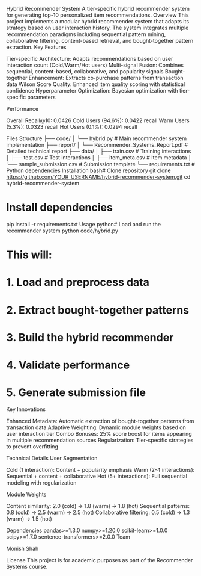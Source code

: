 Hybrid Recommender System
A tier-specific hybrid recommender system for generating top-10 personalized item recommendations.
Overview
This project implements a modular hybrid recommender system that adapts its strategy based on user interaction history. The system integrates multiple recommendation paradigms including sequential pattern mining, collaborative filtering, content-based retrieval, and bought-together pattern extraction.
Key Features

Tier-specific Architecture: Adapts recommendations based on user interaction count (Cold/Warm/Hot users)
Multi-signal Fusion: Combines sequential, content-based, collaborative, and popularity signals
Bought-together Enhancement: Extracts co-purchase patterns from transaction data
Wilson Score Quality: Enhanced item quality scoring with statistical confidence
Hyperparameter Optimization: Bayesian optimization with tier-specific parameters

Performance

Overall Recall@10: 0.0426
Cold Users (94.6%): 0.0422 recall
Warm Users (5.3%): 0.0323 recall
Hot Users (0.1%): 0.0294 recall

Files Structure
├── code/
│   └── hybrid.py                    # Main recommender system implementation
├── report/
│   └── Recommender_Systems_Report.pdf  # Detailed technical report
├── data/
│   ├── train.csv                    # Training interactions
│   ├── test.csv                     # Test interactions
│   ├── item_meta.csv               # Item metadata
│   └── sample_submission.csv       # Submission template
└── requirements.txt                # Python dependencies
Installation
bash# Clone repository
git clone https://github.com/YOUR_USERNAME/hybrid-recommender-system.git
cd hybrid-recommender-system

# Install dependencies
pip install -r requirements.txt
Usage
python# Load and run the recommender system
python code/hybrid.py

# This will:
# 1. Load and preprocess data
# 2. Extract bought-together patterns
# 3. Build the hybrid recommender
# 4. Validate performance
# 5. Generate submission file
Key Innovations

Enhanced Metadata: Automatic extraction of bought-together patterns from transaction data
Adaptive Weighting: Dynamic module weights based on user interaction tier
Combo Bonuses: 25% score boost for items appearing in multiple recommendation sources
Regularization: Tier-specific strategies to prevent overfitting

Technical Details
User Segmentation

Cold (1 interaction): Content + popularity emphasis
Warm (2-4 interactions): Sequential + content + collaborative
Hot (5+ interactions): Full sequential modeling with regularization

Module Weights

Content similarity: 2.0 (cold) → 1.8 (warm) → 1.8 (hot)
Sequential patterns: 0.8 (cold) → 2.5 (warm) → 2.5 (hot)
Collaborative filtering: 0.5 (cold) → 1.3 (warm) → 1.5 (hot)

Dependencies
pandas>=1.3.0
numpy>=1.20.0
scikit-learn>=1.0.0
scipy>=1.7.0
sentence-transformers>=2.0.0
Team

Monish Shah


License
This project is for academic purposes as part of the Recommender Systems course.
